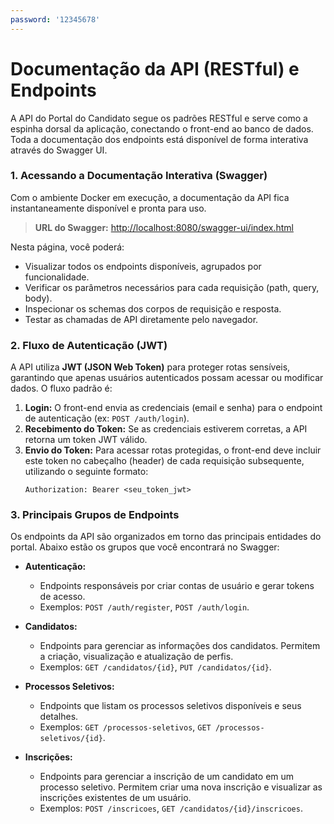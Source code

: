 ```yaml
---
password: '12345678'
---
```


# Documentação da API (RESTful) e Endpoints

A API do Portal do Candidato segue os padrões RESTful e serve como a espinha dorsal da aplicação, conectando o front-end ao banco de dados. Toda a documentação dos endpoints está disponível de forma interativa através do Swagger UI.

### 1. Acessando a Documentação Interativa (Swagger)

Com o ambiente Docker em execução, a documentação da API fica instantaneamente disponível e pronta para uso.

> **URL do Swagger:** [http://localhost:8080/swagger-ui/index.html](http://localhost:8080/swagger-ui/index.html)

Nesta página, você poderá:
-   Visualizar todos os endpoints disponíveis, agrupados por funcionalidade.
-   Verificar os parâmetros necessários para cada requisição (path, query, body).
-   Inspecionar os schemas dos corpos de requisição e resposta.
-   Testar as chamadas de API diretamente pelo navegador.

### 2. Fluxo de Autenticação (JWT)

A API utiliza **JWT (JSON Web Token)** para proteger rotas sensíveis, garantindo que apenas usuários autenticados possam acessar ou modificar dados. O fluxo padrão é:

1.  **Login:** O front-end envia as credenciais (email e senha) para o endpoint de autenticação (ex: `POST /auth/login`).
2.  **Recebimento do Token:** Se as credenciais estiverem corretas, a API retorna um token JWT válido.
3.  **Envio do Token:** Para acessar rotas protegidas, o front-end deve incluir este token no cabeçalho (header) de cada requisição subsequente, utilizando o seguinte formato:
    ```http
    Authorization: Bearer <seu_token_jwt>
    ```

### 3. Principais Grupos de Endpoints

Os endpoints da API são organizados em torno das principais entidades do portal. Abaixo estão os grupos que você encontrará no Swagger:

-   **Autenticação:**
    -   Endpoints responsáveis por criar contas de usuário e gerar tokens de acesso.
    -   Exemplos: `POST /auth/register`, `POST /auth/login`.

-   **Candidatos:**
    -   Endpoints para gerenciar as informações dos candidatos. Permitem a criação, visualização e atualização de perfis.
    -   Exemplos: `GET /candidatos/{id}`, `PUT /candidatos/{id}`.

-   **Processos Seletivos:**
    -   Endpoints que listam os processos seletivos disponíveis e seus detalhes.
    -   Exemplos: `GET /processos-seletivos`, `GET /processos-seletivos/{id}`.

-   **Inscrições:**
    -   Endpoints para gerenciar a inscrição de um candidato em um processo seletivo. Permitem criar uma nova inscrição e visualizar as inscrições existentes de um usuário.
    -   Exemplos: `POST /inscricoes`, `GET /candidatos/{id}/inscricoes`.